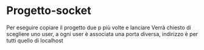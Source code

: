# Progetto-socket
Per eseguire copiare il progetto due p più volte e lanciare
Verrà chiesto di scegliere uno user, a ogni user è associata una porta diversa, indirizzo è per tutti quello di localhost
